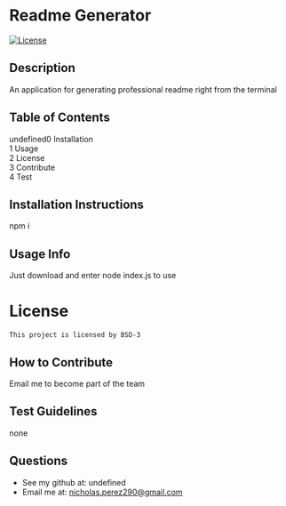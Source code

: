 # Readme Generator
  [![License](https://img.shields.io/badge/License-BSD%203--Clause-blue.svg)](https://opensource.org/licenses/BSD-3-Clause)
  ## Description
  
  An application for generating professional readme right from the terminal
  
  ## Table of Contents
  undefined0 Installation <br />1 Usage <br />2 License <br />3 Contribute <br />4 Test <br />
  
  ## Installation Instructions
  npm i
  
  ## Usage Info
  Just download and enter node index.js to use
  
  # License
    This project is licensed by BSD-3

  ## How to Contribute
  Email me to become part of the team
  
  ## Test Guidelines
  none
  
  ## Questions
  * See my github at: undefined
  * Email me at: nicholas.perez290@gmail.com
  